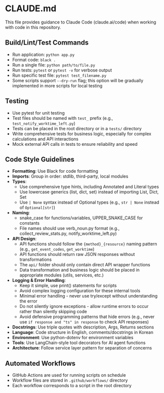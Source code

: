 # CLAUDE.md

This file provides guidance to Claude Code (claude.ai/code) when working with code in this repository.

## Build/Lint/Test Commands
- Run application: `python app.py`
- Format code: `black .`
- Run a single file: `python path/to/file.py`
- Run tests: `pytest` or `pytest -v` for verbose output
- Run specific test file: `pytest test_filename.py`
- Some scripts support `--dry-run` flag; this option will be gradually implemented in more scripts for local testing

## Testing
- Use pytest for unit testing
- Test files should be named with `test_` prefix (e.g., `test_notify_worktime_left.py`)
- Tests can be placed in the root directory or in a `tests/` directory
- Write comprehensive tests for business logic, especially for complex calculations and API interactions
- Mock external API calls in tests to ensure reliability and speed

## Code Style Guidelines
- **Formatting**: Use Black for code formatting
- **Imports**: Group in order: stdlib, third-party, local modules
- **Types**:
  - Use comprehensive type hints, including Annotated and Literal types
  - Use lowercase generics (list, dict, set) instead of importing List, Dict, Set
  - Use `| None` syntax instead of Optional types (e.g., `str | None` instead of `Optional[str]`)
- **Naming**:
  - snake_case for functions/variables, UPPER_SNAKE_CASE for constants
  - File names should use verb_noun.py format (e.g., collect_review_stats.py, notify_worktime_left.py)
- **API Design**:
  - API functions should follow the `{method}_{resource}` naming pattern (e.g., `get_event_codes`, `get_worktime`)
  - API functions should return raw JSON responses without transformations
  - The `api/` folder should only contain direct API wrapper functions
  - Data transformation and business logic should be placed in appropriate modules (utils, services, etc.)
- **Logging & Error Handling**:
  - Keep it simple, use print() statements for scripts
  - Avoid complex logging configuration for these internal tools
  - Minimal error handling - never use try/except without understanding the error
  - Do not silently ignore exceptions - allow runtime errors to occur rather than silently skipping code
  - Avoid defensive programming patterns that hide errors (e.g., never use `if response and "ts" in response` to check API responses)
- **Docstrings**: Use triple quotes with description, Args, Returns sections
- **Language**: Code structure in English, comments/docstrings in Korean
- **Environment**: Use python-dotenv for environment variables
- **Tools**: Use LangChain-style tool decorators for AI agent functions
- **Architecture**: Follow service layer pattern for separation of concerns

## Automated Workflows
- GitHub Actions are used for running scripts on schedule
- Workflow files are stored in `.github/workflows/` directory
- Each workflow corresponds to a script in the root directory